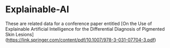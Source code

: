 # Explainable-AI

These are related data for a conference paper entitled [On the Use of Explainable Artificial Intelligence for the Differential Diagnosis of Pigmented Skin Lesions]   
(https://link.springer.com/content/pdf/10.1007/978-3-031-07704-3.pdf)
